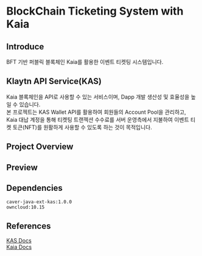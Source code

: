 # BlockChain Ticketing System with Kaia
## Introduce
BFT 기반 퍼블릭 블록체인 Kaia를 활용한 이벤트 티켓팅 시스템입니다.  

## Klaytn API Service(KAS)
Kaia 블록체인을 API로 사용할 수 있는 서비스이며, Dapp 개발 생산성 및 효율성을 높일 수 있습니다.  
본 프로젝트는 KAS Wallet API를 활용하여 회원들의 Account Pool을 관리하고, Kaia 대납 계정을 통해 티켓팅 트랜젝션 수수료를 서버 운영측에서 지불하여 이벤트 티켓 토큰(NFT)를 원활하게 사용할 수 있도록 하는 것이 목적입니다. 

## Project Overview

## Preview

## Dependencies
```
caver-java-ext-kas:1.0.0
owncloud:10.15
```

## References
<a href="https://www.klaytnapi.com/ko/resource/docs/readme/">KAS Docs</a>  
<a href="https://docs.kaia.io/ko/">Kaia Docs</a>  
